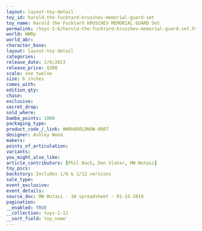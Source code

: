 ```yaml
---
layout: layout-toy-detail 
toy_id: harold-the-fucktard-kruschev-memorial-guard-set
toy_name: Harold the Fucktard KRUSCHEV MEMORIAL GUARD Set
permalink: /toys-1-6/harold-the-fucktard-kruschev-memorial-guard-set.html
world: WWRp
world_abr: 
character_base: 
layout: layout-toy-detail
categories: 
release_date: 2/6/2013
release_price: $300 
scale: one twelve
size: 6 inches
comes_with: 
edition_qty: 
chase: 
exclusive: 
secret_drop: 
sold_where: 
bamba_points: 1000
packaging_type: 
product_code_/_link: WWRHAROLDNOW-0007
designer: Ashley Wood
makers: 
points_of_articulation: 
variants: 
you_might_also_like: 
article_contributors: [Phil Back, Don Slater, MW Wutasi]
toy_pics: 
backstory: Includes 1/6 & 1/12 versions
sale_type: 
event_exclusive: 
event_details: 
source_doc: MW Wutasi - 3A spreadsheet - 01-15-2019
pagination: 
__enabled: TRUE
__collection: toys-1-12
__sort_field: toy_name'
---
```

